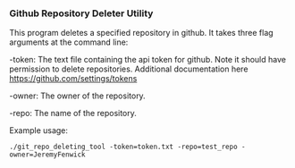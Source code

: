 ### Github Repository Deleter Utility

This program deletes a specified repository in github. It takes three flag arguments at the command line:

-token: The text file containing the api token for github. Note it should have permission to delete repositories. 
Additional documentation here https://github.com/settings/tokens

-owner: The owner of the repository.

-repo: The name of the repository.

Example usage:

```
./git_repo_deleting_tool -token=token.txt -repo=test_repo -owner=JeremyFenwick
```

